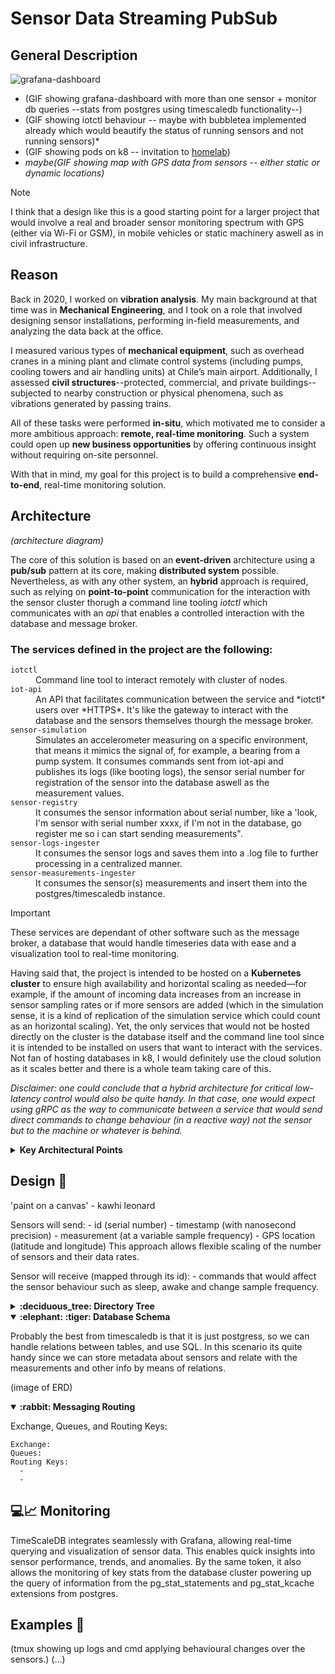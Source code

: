 # Sensor Data Streaming PubSub

## General Description
![grafana-dashboard](./assets/grafana-dashboard.gif)
* (GIF showing grafana-dashboard with more than one sensor + monitor db queries --stats from postgres using timescaledb functionality--)
* (GIF showing iotctl behaviour -- maybe with bubbletea implemented already which would beautify the status of running sensors and not running sensors)*
* (GIF showing pods on k8 -- invitation to [homelab](https://github.com/iferdel/homelab))
* *maybe(GIF showing map with GPS data from sensors -- either static or dynamic locations)*

> [!NOTE]
> I think that a design like this is a good starting point for a larger project that would involve a real and broader sensor monitoring spectrum with GPS (either via Wi-Fi or GSM), in mobile vehicles or static machinery aswell as in civil infrastructure.

## Reason
Back in 2020, I worked on **vibration analysis**. My main background at that time was in **Mechanical Engineering**, and I took on a role that involved designing sensor installations, performing in-field measurements, and analyzing the data back at the office. 

I measured various types of **mechanical equipment**, such as overhead cranes in a mining plant and climate control systems (including pumps, cooling towers and air handling units) at Chile’s main airport. Additionally, I assessed **civil structures**--protected, commercial, and private buildings--subjected to nearby construction or physical phenomena, such as vibrations generated by passing trains.

All of these tasks were performed **in-situ**, which motivated me to consider a more ambitious approach: **remote, real-time monitoring**. Such a system could open up **new business opportunities** by offering continuous insight without requiring on-site personnel.

With that in mind, my goal for this project is to build a comprehensive **end-to-end**, real-time monitoring solution.


## Architecture
*(architecture diagram)*

The core of this solution is based on an **event-driven** architecture using a **pub/sub** pattern at its core, making **distributed system** possible. Nevertheless, as with any other system, an **hybrid** approach is required, such as relying on **point-to-point** communication for the interaction with the sensor cluster thorugh a command line tooling *iotctl* which communicates with an *api* that enables a controlled interaction with the database and message broker.

### The services defined in the project are the following:
<dl>
  <dt><code>iotctl</code></dt>
  <dd>Command line tool to interact remotely with cluster of nodes.</dd>
  <dt><code>iot-api</code></dt>
  <dd>An API that facilitates communication between the service and *iotctl* users over *HTTPS*. It's like the gateway to interact with the database and the sensors themselves thourgh the message broker.</dd>
  <dt><code>sensor-simulation</code></dt>
  <dd>Simulates an accelerometer measuring on a specific environment, that means it mimics the signal of, for example, a bearing from a pump system. It consumes commands sent from iot-api and publishes its logs (like booting logs), the sensor serial number for registration of the sensor into the database aswell as the measurement values.</dd>
  <dt><code>sensor-registry</code></dt>
  <dd>It consumes the sensor information about serial number, like a 'look, I'm sensor with serial number xxxx, if I'm not in the database, go register me so i can start sending measurements".</dd>
  <dt><code>sensor-logs-ingester</code></dt>
  <dd>It consumes the sensor logs and saves them into a .log file to further processing in a centralized manner.</dd>
  <dt><code>sensor-measurements-ingester</code></dt>
  <dd>It consumes the sensor(s) measurements and insert them into the postgres/timescaledb instance.</dd>
</dl>

> [!IMPORTANT]
> These services are dependant of other software such as the message broker, a database that would handle timeseries data with ease and a visualization tool to real-time monitoring.

Having said that, the project is intended to be hosted on a **Kubernetes cluster** to ensure high availability and horizontal scaling as needed—for example, if the amount of incoming data increases from an increase in sensor sampling rates or if more sensors are added (which in the simulation sense, it is a kind of replication of the simulation service which could count as an horizontal scaling).
Yet, the only services that would not be hosted directly on the cluster is the database itself and the command line tool since it is intended to be installed on users that want to interact with the services.
Not fan of hosting databases in k8, I would definitely use the cloud solution as it scales better and there is a whole team taking care of this.

*Disclaimer: one could conclude that a hybrid architecture for critical low-latency control would also be quite handy. In that case, one would expect using gRPC as the way to communicate between a service that would send direct commands to change behaviour (in a reactive way) not the sensor but to the machine or whatever is behind.*

<details>
<summary><strong>Key Architectural Points</strong></summary>

- **Data Transfer**: The solution is intended to use Protobuf as a data serialization format to match real scenarios with embedded C or C++. However, for the initial setup (POC), the Go encoding/gob serializer is in use to ease development.
- **Infrastructure**: This project integrates with my [homelab](https://github.com/iferdel/homelab), which simulates a cloud-like environment on bare metal using TalosOS and GitOps with FluxCD. The only service that's out from the cluster is the command line tool which is intended to be used within a remote machine that needs to authenticate in order to interact with the sensor cluster.
- **CI/CD**: For CI/CD, I’m using a private Jenkins server and Docker Hub for image storage, while the GitHub repository hosts the source code. The whole CD would be handled with FluxCD.
- **Secrets**: I’m using Azure Key Vault for secrets in the homelab. 
- **Database**: The solution uses PostgreSQL with [TimeScaleDB](https://www.timescale.com/), an extension optimized for time-series data. In a real scenario, the paid cloud tier would be in use, but for this project I’m storaging everything on bare metal, integrated with CloudNativePG and OpenEBS + Mayastor for storage. Ephemeral and with data retention policy.
- **Data Management**: TimeScaleDB’s policies handle data expiration and compression, preventing storage overflow and improving performance.
- **Visualization**: Grafana is used for near real-time dashboards, leveraging its querying capabilities to visualize time-series data stored as well as stats from the database itself by means of wrapping the stats from pg_stat_statements and pg_stat_kcache with postgres CTEs and procedures.
- **Alarms**: *...*  
- **Communication Protocols**:
    - *Sensor communication uses MQTT with streaming queues.*
    - *Inter-service communication uses AMQP with RabbitMQ, employing quorum queues.*
    - *Alarm service communication uses gRPC for low-latency communication with the machine where the sensor to affect behaviour*

</details>

## Design :art:
'paint on a canvas' - kawhi leonard

Sensors will send:
    - id (serial number)
    - timestamp (with nanosecond precision)
    - measurement (at a variable sample frequency)
    - GPS location (latitude and longitude)
This approach allows flexible scaling of the number of sensors and their data rates.

Sensor will receive (mapped through its id):
    - commands that would affect the sensor behaviour such as sleep, awake and change sample frequency.

<details>
<summary><strong>:deciduous_tree: Directory Tree</strong></summary>

*I like the structure that became manifest while developing the project. That's why I'm attaching the filetree since it reads nicely.*
```
.
├── LICENSE
├── README.md
├── assets
│   └── grafana-dashboard.gif
├── cmd
│   ├── iotctl
│   │   ├── Dockerfile
│   │   ├── cmd
│   │   │   ├── awake.go
│   │   │   ├── changesamplefrequency.go
│   │   │   ├── delete.go
│   │   │   ├── root.go
│   │   │   ├── sensorstatus.go
│   │   │   └── sleep.go
│   │   └── main.go
│   ├── sensor-logs-ingester
│   │   ├── Dockerfile
│   │   ├── handlers.go
│   │   └── main.go
│   ├── sensor-measurements-ingester
│   │   ├── Dockerfile
│   │   ├── handlers.go
│   │   └── main.go
│   ├── sensor-registry
│   │   ├── Dockerfile
│   │   ├── handlers.go
│   │   └── main.go
│   └── sensor-simulation
│       ├── Dockerfile
│       ├── handlers.go
│       └── main.go
├── compose.yaml
├── dependencies
│   ├── grafana
│   │   ├── README.md
│   │   ├── grafana.ini
│   │   └── provisioning
│   │       ├── dashboards
│   │       │   ├── iot.json
│   │       │   ├── iot.yaml
│   │       │   └── queries.sql
│   │       └── datasources
│   │           └── datasources.yaml
│   ├── rabbitmq
│   │   ├── Dockerfile
│   │   ├── definitions.json
│   │   └── rabbitmq.conf
│   └── timescaledb
│       ├── Dockerfile
│       ├── init.sh
│       └── postgresql.conf
├── go.mod
├── go.sum
├── ideas.md
├── internal
│   ├── pubsub
│   │   ├── consume.go
│   │   └── publish.go
│   ├── routing
│   │   ├── models.go
│   │   └── routing.go
│   ├── sensorlogic
│   │   ├── awake.go
│   │   ├── changesamplefrequency.go
│   │   ├── sensor.go
│   │   ├── sensorlogs.go
│   │   ├── sensormeasurements.go
│   │   ├── sensorsignal.go
│   │   └── sleep.go
│   └── storage
│       ├── README.md
│       ├── db.go
│       ├── logs.go
│       ├── measurements.go
│       ├── models.go
│       └── sensors.go
└── utils
    └── wait-for-services.sh
```

</details>

<details open>
<summary><strong>:elephant: :tiger: Database Schema</strong></summary>

Probably the best from timescaledb is that it is just postgress, so we can handle relations between tables, and use SQL. In this scenario its quite handy since we can store metadata about sensors and relate with the measurements and other info by means of relations.

(image of ERD)

</details>

<details open>
<summary><strong>:rabbit:  Messaging Routing</strong></summary>

Exchange, Queues, and Routing Keys:

    Exchange: 
    Queues: 
    Routing Keys:
      -
      -

</summary>

## :computer::chart_with_upwards_trend: Monitoring

TimeScaleDB integrates seamlessly with Grafana, allowing real-time querying and visualization of sensor data. This enables quick insights into sensor performance, trends, and anomalies. By the same token, it also allows the monitoring of key stats from the database cluster powering up the query of information from the pg_stat_statements and pg_stat_kcache extensions from postgres.

## Examples :cherries:

(tmux showing up logs and cmd applying behavioural changes over the sensors.)
(...)

